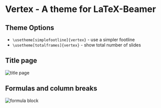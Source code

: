 
# Vertex - A theme for LaTeX-Beamer

## Theme Options

- `\usetheme[simplefootline]{vertex}` - use a simpler footline
- `\usetheme[totalframes]{vertex}` - show total number of slides

## Title page
![title page](./demo.png)

## Formulas and column breaks
![formula block](./demo-block.png)


